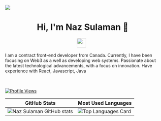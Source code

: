 ![](https://github.com/nazsulaman/nazsulaman/blob/main/header_1.png)
<h1 align="center">Hi, I'm Naz Sulaman 👋</h1>


<p align='center'>
<a href="https://www.linkedin.com/in/naz-sulaman/"><img height="30" src="https://github.com/nazsulaman/nazsulaman/blob/main/linkedin.png?raw=true"></a>&nbsp;&nbsp;
</p>
I am a contract front-end developer from Canada. Currently, I have been focusing on Web3 as a well as developing web systems. Passionate about the latest technological advancements, with a focus on innovation. Have experience with React, Javascript, Java 


<br/><br/>
[![Profile Views](https://komarev.com/ghpvc/?username=nazsulaman&color=blue&style=plastic)](https://github.com/nazsulaman) <br>



| GitHub Stats | Most Used Languages |
| ------------- | ------------- |
| ![Naz Sulaman GitHub stats](https://github-readme-stats.vercel.app/api?username=nazsulaman&show_icons=true)  | ![Top Languages Card](https://github-readme-stats.vercel.app/api/top-langs/?username=nazsulaman&layout=compact) |
